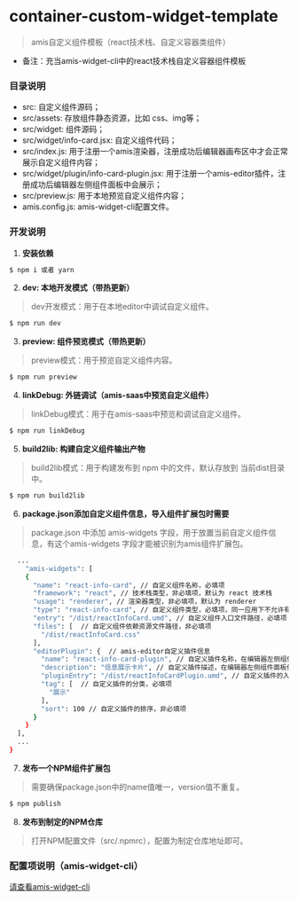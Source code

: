 # container-custom-widget-template
> amis自定义组件模板（react技术栈、自定义容器类组件）
- 备注：充当amis-widget-cli中的react技术栈自定义容器组件模板

### 目录说明
- src: 自定义组件源码；
- src/assets: 存放组件静态资源，比如 css、img等；
- src/widget: 组件源码；
- src/widget/info-card.jsx: 自定义组件代码；
- src/index.js: 用于注册一个amis渲染器，注册成功后编辑器画布区中才会正常展示自定义组件内容；
- src/widget/plugin/info-card-plugin.jsx: 用于注册一个amis-editor插件，注册成功后编辑器左侧组件面板中会展示；
- src/preview.js: 用于本地预览自定义组件内容；
- amis.config.js: amis-widget-cli配置文件。

### 开发说明

1. **安装依赖**
```bash
$ npm i 或者 yarn
```

2. **dev: 本地开发模式（带热更新）**
> dev开发模式：用于在本地editor中调试自定义组件。
```bash
$ npm run dev
```

3. **preview: 组件预览模式（带热更新）**
> preview模式：用于预览自定义组件内容。
```bash
$ npm run preview
```

4. **linkDebug: 外链调试（amis-saas中预览自定义组件）**
> linkDebug模式：用于在amis-saas中预览和调试自定义组件。
```bash
$ npm run linkDebug
```
5. **build2lib: 构建自定义组件输出产物**
> build2lib模式：用于构建发布到 npm 中的文件，默认存放到 当前dist目录中。
```bash
$ npm run build2lib
```
6. **package.json添加自定义组件信息，导入组件扩展包时需要**
> package.json 中添加 amis-widgets 字段，用于放置当前自定义组件信息，有这个amis-widgets 字段才能被识别为amis组件扩展包。
```bash
  ...
    "amis-widgets": [
    {
      "name": "react-info-card", // 自定义组件名称，必填项
      "framework": "react", // 技术栈类型，非必填项，默认为 react 技术栈
      "usage": "renderer", // 渲染器类型，非必填项，默认为 renderer
      "type": "react-info-card", // 自定义组件类型，必填项，同一应用下不允许有重复的自定义组件类型
      "entry": "/dist/reactInfoCard.umd", // 自定义组件入口文件路径，必填项
      "files": [  // 自定义组件依赖资源文件路径，非必填项
        "/dist/reactInfoCard.css"
      ],
      "editorPlugin": {  // amis-editor自定义插件信息
        "name": "react-info-card-plugin", // 自定义插件名称，在编辑器左侧组件面板作为title展示，必填项
        "description": "信息展示卡片", // 自定义插件描述，在编辑器左侧组件面板作为描述信息展示，必填项
        "pluginEntry": "/dist/reactInfoCardPlugin.umd", // 自定义插件的入口文件，必填项
        "tag": [  // 自定义插件的分类，必填项
          "展示"
        ],
        "sort": 100 // 自定义插件的排序，非必填项
      }
    }
  ],
  ...
}
```
7. **发布一个NPM组件扩展包**
> 需要确保package.json中的name值唯一，version值不重复。
```bash
$ npm publish
```
8. **发布到制定的NPM仓库**
> 打开NPM配置文件（src/.npmrc），配置为制定仓库地址即可。
### 配置项说明（amis-widget-cli）
[请查看amis-widget-cli](https://github.com/aisuda/amis-widget-cli)
